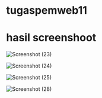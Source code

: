 # tugaspemweb11
# hasil screenshoot
![Screenshot (23)](https://github.com/imamady07/tugaspemweb11/assets/145320040/ed8b5ed2-ecf0-457f-a23d-d77dd5d47733)

![Screenshot (24)](https://github.com/imamady07/tugaspemweb11/assets/145320040/fc7c21cc-876c-4b59-8037-2937547fc65b)

![Screenshot (25)](https://github.com/imamady07/tugaspemweb11/assets/145320040/290a70ea-908b-4565-8cff-8661b5cfd0ee)

![Screenshot (28)](https://github.com/imamady07/tugaspemweb11/assets/145320040/0b0a4f7d-9ef6-497e-878a-2fae5041fb82)
